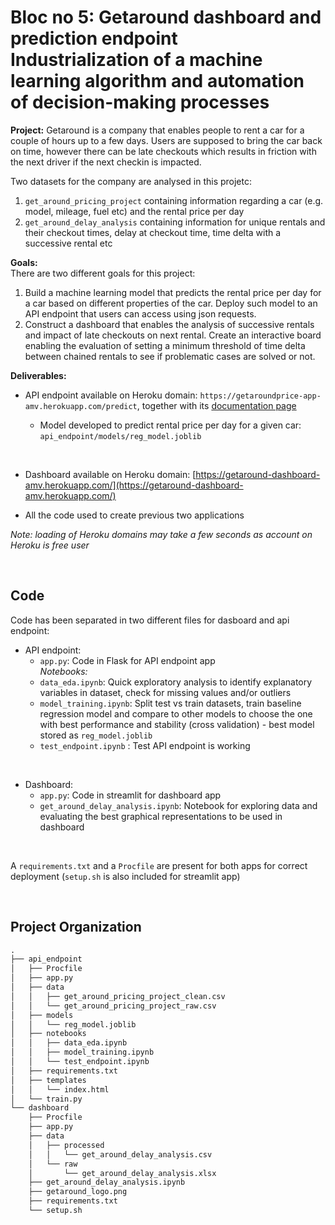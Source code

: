**Bloc no 5: Getaround dashboard and prediction endpoint**  
Industrialization of a machine learning algorithm and automation of decision-making processes
==============================  

**Project:**  Getaround is a company that enables people to rent a car for a couple of hours up to a few days. Users are supposed to bring the car back on time, however there can be late checkouts which results in friction with the next driver if the next checkin is impacted. 

Two datasets for the company are analysed in this projetc:  
1. `get_around_pricing_project` containing information regarding a car (e.g. model, mileage, fuel etc) and the rental price per day  
2. `get_around_delay_analysis` containing information for unique rentals and their checkout times, delay at checkout time, time delta with a successive rental etc


**Goals:**  
There are two different goals for this project:  
1. Build a machine learning model that predicts the rental price per day for a car based on different properties of the car. Deploy such model to an API endpoint that users can access using json requests.  
2. Construct a dashboard that enables the analysis of successive rentals and impact of late checkouts on next rental. Create an interactive board enabling the evaluation of setting a minimum threshold of time delta between chained rentals to see if problematic cases are solved or not.  

**Deliverables:**  

- API endpoint available on Heroku domain: `https://getaroundprice-app-amv.herokuapp.com/predict`, together with its [documentation page](https://getaroundprice-app-amv.herokuapp.com)  

    - Model developed to predict rental price per day for a given car:  `api_endpoint/models/reg_model.joblib`

<br> 

- Dashboard available on Heroku domain: [https://getaround-dashboard-amv.herokuapp.com/](https://getaround-dashboard-amv.herokuapp.com/)  

- All the code used to create previous two applications  

*Note: loading of Heroku domains may take a few seconds as account on Heroku is free user*  

<br>

Code
------------  
Code has been separated in two different files for dasboard and api endpoint: 
* API endpoint:
    - `app.py`: Code in Flask for API endpoint app  
    *Notebooks:*  
    - `data_eda.ipynb`: Quick exploratory analysis to identify explanatory variables in dataset, check for missing values and/or outliers 
    - `model_training.ipynb`: Split test vs train datasets, train baseline regression model and compare to other models to choose the one with best performance and stability (cross validation)  - best model stored as `reg_model.joblib`
    - `test_endpoint.ipynb` : Test API endpoint is working     
<br> 

* Dashboard:  
    - `app.py`: Code in streamlit for dashboard app  
    - `get_around_delay_analysis.ipynb`: Notebook for exploring data and evaluating the best graphical representations to be used in dashboard
<br> 

A `requirements.txt` and a `Procfile` are present for both apps for correct deployment (`setup.sh` is also included for streamlit app)  

<br>
    
Project Organization
------------  

```markdown  
.
├── api_endpoint
│   ├── Procfile
│   ├── app.py
│   ├── data
│   │   ├── get_around_pricing_project_clean.csv
│   │   └── get_around_pricing_project_raw.csv
│   ├── models
│   │   └── reg_model.joblib
│   ├── notebooks
│   │   ├── data_eda.ipynb
│   │   ├── model_training.ipynb
│   │   └── test_endpoint.ipynb
│   ├── requirements.txt
│   ├── templates
│   │   └── index.html
│   └── train.py
└── dashboard
    ├── Procfile
    ├── app.py
    ├── data
    │   ├── processed
    │   │   └── get_around_delay_analysis.csv
    │   └── raw
    │       └── get_around_delay_analysis.xlsx
    ├── get_around_delay_analysis.ipynb
    ├── getaround_logo.png
    ├── requirements.txt
    └── setup.sh  
````
<br>



